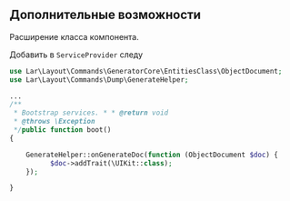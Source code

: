## Дополнительные возможности

Расширение класса компонента.

Добавить в `ServiceProvider` следу
```php
use Lar\Layout\Commands\GeneratorCore\EntitiesClass\ObjectDocument;
use Lar\Layout\Commands\Dump\GenerateHelper;

...
/**  
 * Bootstrap services. * * @return void  
 * @throws \Exception  
 */public function boot()  
{

	GenerateHelper::onGenerateDoc(function (ObjectDocument $doc) {  
		  $doc->addTrait(\UIKit::class);  
	});

}
```
<!--stackedit_data:
eyJoaXN0b3J5IjpbMTg2ODg1NTE0OV19
-->